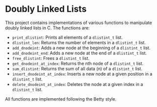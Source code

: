# Doubly Linked Lists

This project contains implementations of various functions to manipulate doubly linked lists in C. The functions are:

- `print_dlistint`: Prints all elements of a `dlistint_t` list.
- `dlistint_len`: Returns the number of elements in a `dlistint_t` list.
- `add_dnodeint`: Adds a new node at the beginning of a `dlistint_t` list.
- `add_dnodeint_end`: Adds a new node at the end of a `dlistint_t` list.
- `free_dlistint`: Frees a `dlistint_t` list.
- `get_dnodeint_at_index`: Returns the nth node of a `dlistint_t` list.
- `sum_dlistint`: Returns the sum of all data (n) of a `dlistint_t` list.
- `insert_dnodeint_at_index`: Inserts a new node at a given position in a `dlistint_t` list.
- `delete_dnodeint_at_index`: Deletes the node at a given index in a `dlistint_t` list.

All functions are implemented following the Betty style.

